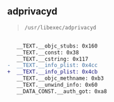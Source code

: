 ## adprivacyd

> `/usr/libexec/adprivacyd`

```diff

   __TEXT.__objc_stubs: 0x160
   __TEXT.__const: 0x38
   __TEXT.__cstring: 0x117
-  __TEXT.__info_plist: 0x4cc
+  __TEXT.__info_plist: 0x4cb
   __TEXT.__objc_methname: 0xb3
   __TEXT.__unwind_info: 0x60
   __DATA_CONST.__auth_got: 0xa8

```

